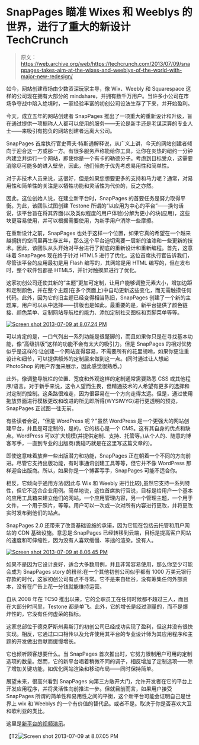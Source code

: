 # SnapPages 瞄准 Wixes 和 Weeblys 的世界，进行了重大的新设计 TechCrunch

> 原文：<https://web.archive.org/web/https://techcrunch.com/2013/07/09/snappages-takes-aim-at-the-wixes-and-weeblys-of-the-world-with-major-new-redesign/>

如今，网站创建市场由少数资深玩家主导，像 Wix、Weebly 和 Squarespace 这样的公司现在拥有大部分的 mindshare，并拥有数千万用户。当许多小公司在市场争夺战中陷入绝境时，一家经验丰富的初创公司设法生存了下来，并开始盈利。

今天，成立五年的网站创建者 SnapPages 推出了一项重大的重新设计和升级，旨在通过提供一项据称人人都可以使用的服务——无论是新手还是老谋深算的专业人士——来吸引有抱负的网站创建者远离大公司。

SnapPages 首席执行官史蒂夫·特斯通解释说，从广义上讲，今天的网站创建者倾向于迎合这一方或那一方。有很多服务声称能给你工具，让你在炎热的纽约一分钟内建立并运行一个网站，即使你是一个有卡的勒德分子。考虑到目标受众，这需要消除尽可能多的进入壁垒，因此，他们倾向于优先考虑易用性和简单性。

对于非技术人员来说，这很好，但是如果您想要更多的支持和马力呢？通常，对易用性和简单性的关注是以牺牲功能和灵活性为代价的，反之亦然。

因此，这位创始人说，在建立新平台时，SnapPages 的首要任务是努力取得平衡。为此，该团队试图创建 Testone 所谓的“以应用为中心的平台”——换句话说，该平台旨在将其界面(以及类似程度的用户体验)分解为更小的块(应用)，这些块更容易使用，并可以根据需要使用，为新手用户消除一些摩擦。

在重新设计之前，SnapPages 也处于这样一个位置，如果它真的希望在一个越来越拥挤的空间里再生存五年，那么这个平台迫切需要一层新的油漆和一些更新的技术。因此，该团队从头开始对平台进行了彻底的重新设计和重新编程。首先，这意味着 SnapPages 现在终于针对 HTML5 进行了优化。这位首席执行官告诉我们，尽管该平台的应用最初是用 Flash 编写的，其网站是用 HTML 编写的，但在发布时，整个软件包都是 HTML5，并针对触摸屏进行了优化。

这家初创公司还使其新的“主题”更加可定制，让用户能够调整元素大小，增加边距和定制颜色，并在整个主题(在多个页面上)中自动更新这些变化，而无需触摸任何代码。此外，因为它的旧主题已经变得相当陈旧，SnapPages 创建了一个新的主题库，用户可以从中选择——排版也是如此。最重要的是，新平台提供了颜色链接、颜色菜单、定制网站导航栏的能力、添加定制社交图标和页脚菜单等等。

[![Screen shot 2013-07-09 at 8.07.24 PM](img/33f0b859f25b650fcb864d10a0d82449.png)](https://web.archive.org/web/20230209010403/https://techcrunch.com/wp-content/uploads/2013/07/screen-shot-2013-07-09-at-8-07-24-pm.png)

可以肯定的是，一口气列出一系列功能是很蹩脚的，而且如果你只是在寻找基本功能，像“高级排版”这样的功能不会有太大的吸引力。但是 SnapPages 的相对优势似乎是这样的:让创建一个网站变得容易，不需要所有的花里胡哨，如果你更注重设计和细节，可以提供额外的定制层来做到这一点。(同时通过让人想起 PhotoShop 的用户界面来展示，因此感觉很熟悉。)

此外，像调整导航栏的位置、宽度和外观这样的定制通常需要熟悉 CSS 或其他程序/语言。对于新手来说，这令人望而生畏，但精通技术的人希望有更多的选择和对定制的控制。这条路很难走，因为很容易在一个方向走得太远。但是，通过使用拖放界面进行模板更改和改进的所见即所得(WYSIWYG)进行更透明的预览，SnapPages 正试图一往无前。

有些读者会说，“但是 WordPress 呢？”虽然 WordPress 是一个更强大的网站创建平台，并且是可定制的，是的，它的核心是一个 CMS。这有其自身的优点和缺点。WordPress 可以扩大规模(并提供定制、支持、托管等。)从个人的、随意的博客写手，一直到专业的出版商(我碰巧就是在这里写这篇文章的)。

即使这意味着放弃一些出版潜力和功能，SnapPages 正在朝着一个不同的方向前进。尽管它支持出版功能，有时事通讯创建工具等等，但它并不像 WordPress 那样迎合出版商。所以，如果你是一个博客写手，SnapPages 可能不适合你。

相反，它倾向于通用方法(因此与 Wix 和 Weebly 进行比较),虽然它支持一系列特性，但它不适合企业用例。简单地说，这位首席执行官说，目标是给用户一个基本的应用工具箱来建立他们的网站，一个应用管理内容，另一个管理主题，一个用于文件，一个用于照片，等等。用户可以一次或一次对所有内容进行更改，并将更改实时发布到他们的站点。

SnapPages 2.0 还带来了改善基础设施的承诺，因为它现在包括云托管和用户网站的 CDN 基础设施。意思是:SnapPages 已经转移到云端，目标是提高客户网站的速度和可伸缩性，因为没有人喜欢缓慢、笨拙的渲染。没有人。

[![Screen shot 2013-07-09 at 8.06.45 PM](img/b3952afd650961ea4b2eb101c42d8256.png)](https://web.archive.org/web/20230209010403/https://techcrunch.com/wp-content/uploads/2013/07/screen-shot-2013-07-09-at-8-06-45-pm.png)

如果不是因为它设计良好，适合大多数用例，并且非常容易使用，那么你至少可能会成为 SnapPages story 的粉丝:在一个其他初创公司似乎都有 1000 万美元银行存款的时代，这家初创公司有点不寻常。它不是来自硅谷，没有筹集任何外部资本，没有在广告上花一分钱就能维持运营。

自从 2008 年在 TC50 推出以来，它的全职员工在任何时候都不超过三人，而且在大部分时间里，Testone 都是单飞。此外，它的增长是经过测量的，而不是爆炸性的，它没有任何虚荣的指标。

这家总部位于德克萨斯州奥斯汀的初创公司已经成功实现了盈利，但这并没有很快实现。相反，它通过口口相传以及允许使用其平台的专业设计师为其应用程序和主题的开发做出贡献而缓慢增长。

它也倾听顾客想要什么。当 SnapPages 首次推出时，它努力限制用户可用的定制选项的数量。然而，它的新平台唱着稍微不同的调子，相反增加了定制选项——除了增加关键功能，如优化网站渲染和移动布局——同时保持简单。

展望未来，很高兴看到 SnapPages 向第三方敞开大门，允许开发者在它的平台上开发应用程序，并将灵活性向前推进一步。但就目前而言，如果用户接受 SnapPages 所谓的简单性和易用性之间的平衡，这个新平台可能会证明自己是世界上 wix 和 Weeblys 的一个有价值的替代品。或者不是。取决于你是否喜欢大卫和歌利亚的类比。

这里是[新平台的视频演示](https://web.archive.org/web/20230209010403/http://youtu.be/6AY2NioHt3U)。

【T2![Screen shot 2013-07-09 at 8.07.05 PM](img/d2fff249ae0c0ada88936551bb530c87.png)